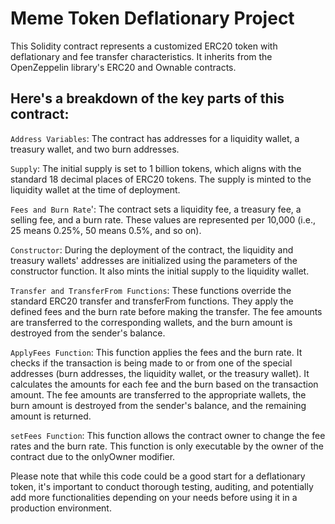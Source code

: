 # Meme Token Deflationary Project

This Solidity contract represents a customized ERC20 token with deflationary and fee transfer characteristics. 
It inherits from the OpenZeppelin library's ERC20 and Ownable contracts.


## Here's a breakdown of the key parts of this contract:

`Address Variables`: The contract has addresses for a liquidity wallet, a treasury wallet, and two burn addresses.

`Supply`: The initial supply is set to 1 billion tokens, which aligns with the standard 18 decimal places of ERC20 tokens. The supply is minted to the liquidity wallet at the time of deployment.

`Fees and Burn Rate`': The contract sets a liquidity fee, a treasury fee, a selling fee, and a burn rate. These values are represented per 10,000 (i.e., 25 means 0.25%, 50 means 0.5%, and so on).

`Constructor`: During the deployment of the contract, the liquidity and treasury wallets' addresses are initialized using the parameters of the constructor function. It also mints the initial supply to the liquidity wallet.

`Transfer and TransferFrom Functions`: These functions override the standard ERC20 transfer and transferFrom functions. They apply the defined fees and the burn rate before making the transfer. The fee amounts are transferred to the corresponding wallets, and the burn amount is destroyed from the sender's balance.

`ApplyFees Function`: This function applies the fees and the burn rate. It checks if the transaction is being made to or from one of the special addresses (burn addresses, the liquidity wallet, or the treasury wallet). It calculates the amounts for each fee and the burn based on the transaction amount. The fee amounts are transferred to the appropriate wallets, the burn amount is destroyed from the sender's balance, and the remaining amount is returned.

`setFees Function`: This function allows the contract owner to change the fee rates and the burn rate. This function is only executable by the owner of the contract due to the onlyOwner modifier.

Please note that while this code could be a good start for a deflationary token, it's important to conduct thorough testing, auditing, and potentially add more functionalities depending on your needs before using it in a production environment.
